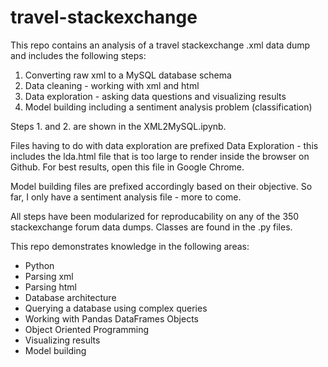 # travel-stackexchange

This repo contains an analysis of a travel stackexchange .xml data dump and includes the following steps:

1. Converting raw xml to a MySQL database schema
2. Data cleaning - working with xml and html
3. Data exploration - asking data questions and visualizing results
4. Model building including a sentiment analysis problem (classification)

Steps 1. and 2. are shown in the XML2MySQL.ipynb.

Files having to do with data exploration are prefixed Data Exploration - this includes the lda.html file that is too large to render inside the browser on Github. For best results, open this file in Google Chrome.

Model building files are prefixed accordingly based on their objective. So far, I only have a sentiment analysis file - more to come.

All steps have been modularized for reproducability on any of the 350 stackexchange forum data dumps. Classes are found in the .py files.

This repo demonstrates knowledge in the following areas:

* Python
* Parsing xml
* Parsing html
* Database architecture
* Querying a database using complex queries
* Working with Pandas DataFrames Objects
* Object Oriented Programming
* Visualizing results
* Model building
